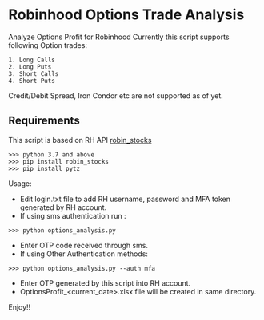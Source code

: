 # Robinhood Options Trade Analysis
Analyze Options Profit for Robinhood
Currently this script supports following Option trades:

```
1. Long Calls 
2. Long Puts 
3. Short Calls 
4. Short Puts 
```
Credit/Debit Spread, Iron Condor etc are not supported as of yet.

## Requirements
This script is based on RH API [robin_stocks](https://github.com/jmfernandes/robin_stocks)
```
>>> python 3.7 and above
>>> pip install robin_stocks
>>> pip install pytz
```

Usage:

- Edit login.txt file to add RH username, password and MFA token generated by RH account.
- If using sms authentication run :
``` 
>>> python options_analysis.py 
```
- Enter OTP code received through sms.
- If using Other Authentication methods:
```
>>> python options_analysis.py --auth mfa
```
- Enter OTP generated by this script into RH account.
- OptionsProfit_<current_date>.xlsx file will be created in same directory. 

Enjoy!!
